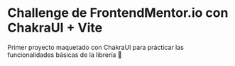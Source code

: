 # Challenge de FrontendMentor.io con ChakraUI + Vite

Primer proyecto maquetado con ChakraUI para prácticar las funcionalidades básicas de la librería 🎉
